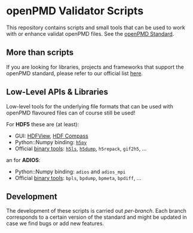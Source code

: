 openPMD Validator Scripts
=========================

This repository contains scripts and small tools that can be used to work with
or enhance validat openPMD files.
See the [openPMD Standard](https://github.com/openPMD/openPMD-standard).


More than scripts
-----------------

If you are looking for libraries, projects and frameworks that support the
openPMD standard, please refer to our official list
[here](https://github.com/openPMD/openPMD-standard#projects-and-libraries).


Low-Level APIs & Libraries
--------------------------

Low-level tools for the underlying file formats that can be used with openPMD
flavoured files can of course still be used!

For **HDF5** these are (at least):

- GUI: [HDFView](https://www.hdfgroup.org/products/java/hdfview/),
       [HDF Compass](https://github.com/HDFGroup/hdf-compass)
- Python::Numpy binding: [`h5py`](http://www.h5py.org)
- Official [binary tools](https://www.hdfgroup.org/products/hdf5_tools/):
    [`h5ls`](https://www.hdfgroup.org/HDF5/Tutor/cmdtoolview.html#h5ls),
    [`h5dump`](https://www.hdfgroup.org/HDF5/Tutor/cmdtoolview.html#h5dump),
    `h5repack`, `gif2h5`, ...

an for **ADIOS**:

- Python::Numpy binding: `adios` and `adios_mpi`
- Official [binary tools](https://github.com/ornladios/ADIOS/tree/master/utils):
    `bpls`, `bpdump`, `bpmeta`, `bpdiff`, ...


Development
-----------

The development of these scripts is carried out *per-branch*.
Each branch corresponds to a certain version of the standard and might
be updated in case we find bugs or add new features.
